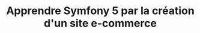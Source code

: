 ---
title: "Apprendre Symfony 5 par la création d'un site e-commerce"
slug: "udemy-symfony"
logo: "/images/competences/Certifications/Udemy_logo.png"
logoAlt: "logo de udemy"
siteOfficiel: "https://www.udemy.com/course/apprendre-symfony-par-la-creation-dun-site-ecommerce/"
dateEmission: "null"
dateExpiration: "null"
identifiant: "null"
afficher: "null"
verifier: "null"
enCours: "True"
draft: false
---
